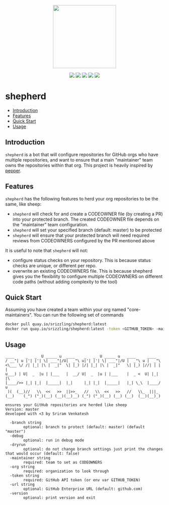 <p align="center">
<a href="https://openclipart.org/detail/21561/shepherd"><img width="200" height="200" src="https://openclipart.org/download/21561/keksschaf-Shepherd.svg" /></a>
</p>

 <p align="center">
    <a href="https://goreportcard.com/report/github.com/srizzling/shepherd"><img src="https://goreportcard.com/badge/github.com/srizzling/shepherd" /></a>
    <a href="https://travis-ci.org/srizzling/shepherd"><img src="https://travis-ci.org/srizzling/shepherd.svg?branch=master" /></a>
    <a href="https://godoc.org/github.com/srizzling/shepherd/shepherd"><img src="https://godoc.org/github.com/srizzling/shepherd/shepherd?status.svg" /></a>
    <a href="https://opensource.org/licenses/MIT"><img src="https://img.shields.io/badge/License-MIT-yellow.svg" /></a>
    <img src="https://img.shields.io/github/release/srizzling/shepherd.svg"/>
</p>

# shepherd
<!-- TOC depthFrom:2 -->

- [Introduction](#introduction)
- [Features](#features)
- [Quick Start](#quick-start)
- [Usage](#usage)

<!-- /TOC -->

## Introduction

`shepherd` is a bot that will configure repositories for GitHub orgs who have multiple repositories, and want to ensure that a main "maintainer" team owns the repositories within that org. This project is heavily inspired by [pepper](https://github.com/genuinetools/pepper).


## Features

`shepherd` has the following features to herd your org repositories to be the same, like sheep:

- `shepherd` will check for and create a CODEOWNER file (by creating a PR) into your protected branch. The created CODEOWNER file depends on the "maintainer" team configuration.
- `shepherd` will set your specified branch (default: master) to be protected
- `shepherd` will ensure that your protected branch will need required reviews from CODEOWNERS configured by the PR mentioned above

It is useful to note that `shepherd` will not:

- configure status checks on your repository. This is because status checks are unique, or different per repo.
- overwrite an existing CODEOWNERS file. This is because shepherd gives you the flexibility to configure multiple CODEOWNERS on different code paths (without adding complexity to the tool)

## Quick Start

Assuming you have created a team within your org named "core-maintainers". You can run the following set of commands

```bash
docker pull quay.io/srizzling/shepherd:latest
docker run quay.io/srizzling/shepherd:latest -token <GITHUB_TOKEN> -maintainer core-maintainers -org test
```

## Usage

```
____     _   _  U _____ u  ____    _   _  U _____ u   ____     ____
/ __"| u |'| |'| \| ___"|/U|  _"\ u|'| |'| \| ___"|/U |  _"\ u |  _"\
<\___ \/ /| |_| |\ |  _|"  \| |_) |/| |_| |\ |  _|"   \| |_) |//| | | |
u___) | U|  _  |u | |___   |  __/ U|  _  |u | |___    |  _ <  U| |_| |\
|____/>> |_| |_|  |_____|  |_|     |_| |_|  |_____|   |_| \_\  |____/ u
 )(  (__)//   \\  <<   >>  ||>>_   //   \\  <<   >>   //   \\_  |||_
(__)    (_") ("_)(__) (__)(__)__) (_") ("_)(__) (__) (__)  (__)(__)_)

ensures your GitHub repositories are herded like sheep
Version: master
developed with <3 by Sriram Venkatesh

  -branch string
    	optional: branch to protect (default: master) (default "master")
  -debug
    	optional: run in debug mode
  -dryrun
    	optional: do not change branch settings just print the changes that would occur (default: false)
  -maintainer string
    	required: team to set as CODEOWNERS
  -org string
    	required: organization to look through
  -token string
    	required: GitHub API token (or env var GITHUB_TOKEN)
  -url string
    	optional: GitHub Enterprise URL (default: github.com)
  -version
    	optional: print version and exit
```


